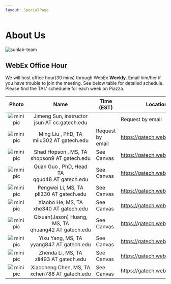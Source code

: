 ```yaml
---
layout: SpecialPage
---
```

# About Us

<!--[sunlab-team](images/avatar/aboutus.jpg "Sunlab team")-->

![sunlab-team](images/avatar/aboutus.jpg "Sunlab team")

## WebEx Office Hour

We will host office hour(30 mins) through WebEx **Weekly**. Email him/her if you have trouble to join the meeting. See below table for detailed schedule. Please find the TAs' scheduele for each week on Piazza.

| Photo| Name|Time (EST)             | Location or Web Link |
| :-------------: | :-------------: | ---------------- | --------------------------------------------------------------------------------------|
|![minipic](images/avatar/Jimeng.png)   |  Jimeng Sun, instructor jsun<span style="display:none">hello</span>&nbsp;AT<span style="display:none">world</span>&nbsp;cc.gatech.edu     |      |       Request by email         |
|![minipic](images/avatar/MingLiu.jpg) | Ming Liu , PhD, TA mliu302<span style="display:none">hello</span>&nbsp;AT<span style="display:none">world</span>&nbsp;gatech.edu| Request by email |<https://gatech.webex.com/meet/mliu302>
|![minipic](images/avatar/shad.jpg) | Shad Hopson , MS,  TA shopson9<span style="display:none">hello</span>&nbsp;AT<span style="display:none">world</span>&nbsp;gatech.edu| See Canvas |<https://gatech.webex.com/meet/shopson9>
![minipic](images/avatar/quanguo.jpg) | Quan Guo , PhD,  Head TA qguo48<span style="display:none">hello</span>&nbsp;AT<span style="display:none">world</span>&nbsp;gatech.edu| See Canvas |<https://gatech.webex.com/meet/qguo48>
|![minipic](images/avatar/Pengwei.jpeg) | Pengwei Li, MS, TA pli330<span style="display:none">hello</span>&nbsp;AT<span style="display:none">world</span>&nbsp;gatech.edu| See Canvas | <https://gatech.webex.com/meet/pli330>
|![minipic](images/avatar/xiaobohe.jpg) | Xiaobo He, MS, TA xhe340<span style="display:none">hello</span>&nbsp;AT<span style="display:none">world</span>&nbsp;gatech.edu| See Canvas | <https://gatech.webex.com/meet/xhe340>
|![minipic](images/avatar/Qixuan.jpeg) | Qixuan(Jason) Huang, MS, TA qhuang42<span style="display:none">hello</span>&nbsp;AT<span style="display:none">world</span>&nbsp;gatech.edu| See Canvas | <https://gatech.webex.com/meet/qhuang42>
|![minipic](images/avatar/Yixu.jpg) | Yixu Yang, MS, TA yyang847<span style="display:none">hello</span>&nbsp;AT<span style="display:none">world</span>&nbsp;gatech.edu| See Canvas | <https://gatech.webex.com/meet/yyang847>
|![minipic](images/avatar/Zhenda.jpeg) | Zhenda Li, MS, TA zli493<span style="display:none">hello</span>&nbsp;AT<span style="display:none">world</span>&nbsp;gatech.edu| See Canvas | <https://gatech.webex.com/meet/zli493>
|![minipic](images/avatar/xiaocheng.jpg) | Xiaocheng Chen, MS, TA xchen788<span style="display:none">hello</span>&nbsp;AT<span style="display:none">world</span>&nbsp;gatech.edu| See Canvas | <https://gatech.webex.com/meet/xchen788>




